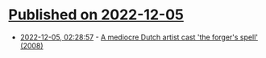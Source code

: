 # [Published on 2022-12-05](index.md)

* [2022-12-05, 02:28:57](https://news.ycombinator.com/item?id=33860700) - [A mediocre Dutch artist cast 'the forger's spell' (2008)](http://www.npr.org/templates/story/story.php?storyId=92483237)

